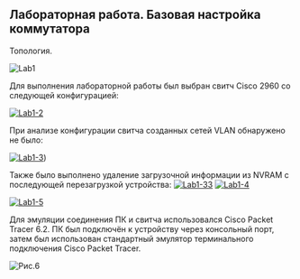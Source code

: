 Лабораторная работа. Базовая настройка коммутатора
--------------------------------------------------

Топология.

<img src="https://i.ibb.co/FX0VBpK/Lab1.jpg" alt="Lab1" border="0"></a>

Для выполнения лабораторной работы был выбран свитч Cisco 2960 cо следующей конфигурацией:

<a href="https://ibb.co/cx4y8Cq"><img src="https://i.ibb.co/GFzdMtm/Lab1-2.jpg" alt="Lab1-2" border="0"></a>

При анализе конфигурации свитча созданных сетей VLAN обнаружено не было:

<a href="https://ibb.co/Wc3hhq7"><img src="https://i.ibb.co/y8R99GK/Lab1-3.jpg" alt="Lab1-3" border="0"></a>)

Также было выполнено удаление загрузочной информации из NVRAM с последующей перезагрузкой устройства:
<a href="https://ibb.co/5krDV6R"><img src="https://i.ibb.co/8br3V07/Lab1-33.jpg" alt="Lab1-33" border="0"></a>
<a href="https://ibb.co/9Y88Gg4"><img src="https://i.ibb.co/dKWW7Mp/Lab1-4.jpg" alt="Lab1-4" border="0"></a>

<a href="https://ibb.co/ZK7TnQv"><img src="https://i.ibb.co/MpQNYzK/Lab1-5.jpg" alt="Lab1-5" border="0"></a>

Для эмуляции соединения ПК и свитча использовался Cisco Packet Tracer 6.2. ПК был подключён к устройству через консольный порт, затем был использован стандартный эмулятор терминального подключения Cisco Packet Tracer.

![Рис.6](https://wampi.ru/image/RsC7BgZ.jpeg)
